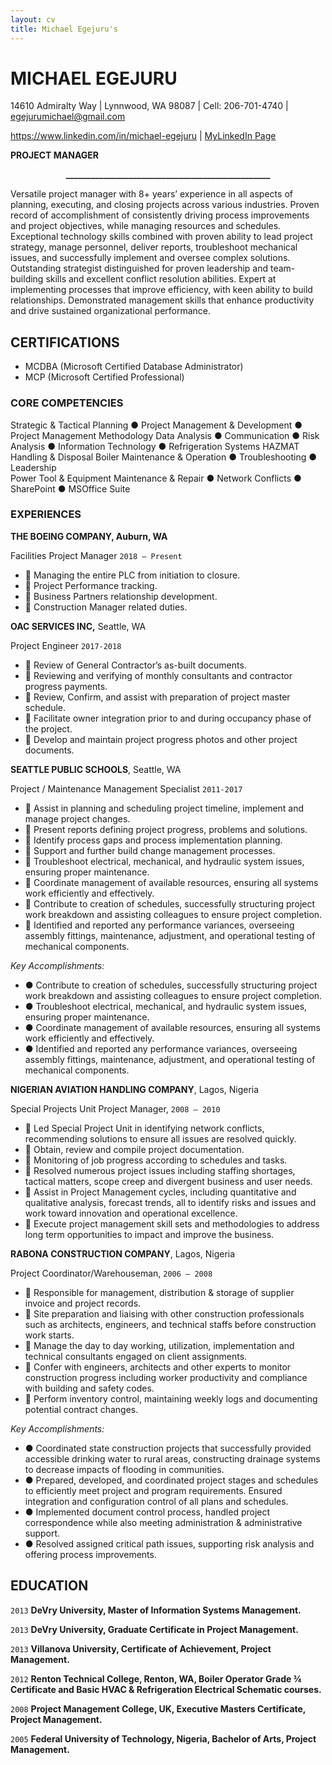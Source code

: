 ```yaml
---
layout: cv
title: Michael Egejuru's
---
```

# MICHAEL EGEJURU
14610 Admiralty Way | Lynnwood, WA 98087 | Cell: 206-701-4740 | egejurumichael@gmail.com 

<div id="webaddress">
<a href="https://www.linkedin.com/in/michael-egejuru">https://www.linkedin.com/in/michael-egejuru</a>
| <a href="https://www.linkedin.com/in/michael-egejuru"> MyLinkedIn Page</a>
</div>

__PROJECT MANAGER__

__<center>              _________________________________________________ </center>__



Versatile project manager with 8+ years’ experience in all aspects of planning, executing, and closing projects across various industries. Proven record of accomplishment of consistently driving process improvements and project objectives, while managing resources and schedules. Exceptional technology skills combined with proven ability to lead project strategy, manage personnel, deliver reports, troubleshoot mechanical issues, and successfully implement and oversee complex solutions. Outstanding strategist distinguished for proven leadership and team-building skills and excellent conflict resolution abilities. Expert at implementing processes that improve efficiency, with keen ability to build relationships. Demonstrated management skills that enhance productivity and drive sustained organizational performance.

## CERTIFICATIONS

- MCDBA (Microsoft Certified Database Administrator)
- MCP (Microsoft Certified Professional)

### CORE COMPETENCIES

Strategic & Tactical Planning ● Project Management & Development ● Project Management Methodology Data Analysis ● Communication ● Risk Analysis ● Information Technology ● Refrigeration Systems
	HAZMAT Handling & Disposal Boiler Maintenance & Operation ● Troubleshooting ● Leadership	
Power Tool & Equipment Maintenance & Repair ● Network Conflicts ● SharePoint ● MSOffice Suite

### EXPERIENCES

__THE BOEING COMPANY, Auburn, WA__

Facilities Project Manager `2018 – Present`


-  Managing the entire PLC from initiation to closure.
-  Project Performance tracking.
-  Business Partners relationship development.
-  Construction Manager related duties.

__OAC SERVICES INC,__ Seattle, WA

Project Engineer `2017-2018`



-  Review of General Contractor’s as-built documents.
-  Reviewing and verifying of monthly consultants and contractor progress payments.
-  Review, Confirm, and assist with preparation of project master schedule.
-  Facilitate owner integration prior to and during occupancy phase of the project.
-  Develop and maintain project progress photos and other project documents.

__SEATTLE PUBLIC SCHOOLS__, Seattle, WA

Project / Maintenance Management Specialist `2011-2017`




-  Assist in planning and scheduling project timeline, implement and manage project changes.
-  Present reports defining project progress, problems and solutions.
-  Identify process gaps and process implementation planning.
-  Support and further build change management processes.
-  Troubleshoot electrical, mechanical, and hydraulic system issues, ensuring proper maintenance.
-  Coordinate management of available resources, ensuring all systems work efficiently and effectively.
-  Contribute to creation of schedules, successfully structuring project work breakdown and assisting colleagues to ensure project completion.
-  Identified and reported any performance variances, overseeing assembly fittings, maintenance, adjustment, and operational testing of mechanical components.





_Key Accomplishments:_

- ● Contribute to creation of schedules, successfully structuring project work breakdown and assisting colleagues to ensure project completion. 
- ● Troubleshoot electrical, mechanical, and hydraulic system issues, ensuring proper maintenance.
- ● Coordinate management of available resources, ensuring all systems work efficiently and effectively. 
- ● Identified and reported any performance variances, overseeing assembly fittings, maintenance, adjustment, and operational testing of mechanical components.



__NIGERIAN AVIATION HANDLING COMPANY__, Lagos, Nigeria

Special Projects Unit Project Manager, `2008 – 2010`


-  Led Special Project Unit in identifying network conflicts, recommending solutions to ensure all issues are resolved quickly.
-  Obtain, review and compile project documentation.
-  Monitoring of job progress according to schedules and tasks.
-  Resolved numerous project issues including staffing shortages, tactical matters, scope creep and divergent business and user needs.
-  Assist in Project Management cycles, including quantitative and qualitative analysis, forecast trends, all to identify risks and issues and work toward innovation and operational excellence.
-  Execute project management skill sets and methodologies to address long term opportunities to impact and improve the business. 




__RABONA CONSTRUCTION COMPANY__, Lagos, Nigeria

Project Coordinator/Warehouseman, `2006 – 2008`


-  Responsible for management, distribution & storage of supplier invoice and project records.
-  Site preparation and liaising with other construction professionals such as architects, engineers, and technical staffs before construction work starts. 
-  Manage the day to day working, utilization, implementation and technical consultants engaged on client assignments.
-  Confer with engineers, architects and other experts to monitor construction progress including worker productivity and compliance with building and safety codes.
-  Perform inventory control, maintaining weekly logs and documenting potential contract changes.


_Key Accomplishments:_

- ● Coordinated state construction projects that successfully provided accessible drinking water to rural areas, constructing drainage systems to decrease impacts of flooding in communities.
- ● Prepared, developed, and coordinated project stages and schedules to efficiently meet project and program requirements. Ensured integration and configuration control of all plans and schedules.
- ● Implemented document control process, handled project correspondence while also meeting administration & administrative support.
- ● Resolved assigned critical path issues, supporting risk analysis and offering process improvements.

## EDUCATION

`2013`
__DeVry University, Master of Information Systems Management.__

`2013`
__DeVry University, Graduate Certificate in Project Management.__

`2013`
__Villanova University, Certificate of Achievement, Project Management.__

`2012`
__Renton Technical College, Renton, WA, Boiler Operator Grade ¾ Certificate and Basic HVAC & Refrigeration Electrical Schematic courses.__


`2008`
__Project Management College, UK, Executive Masters Certificate, Project Management.__

`2005`
__Federal University of Technology, Nigeria, Bachelor of Arts, Project Management.__

>


<!-- ### Footer

Last updated: September 2019 -->

